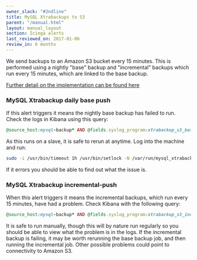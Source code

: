 ```yaml
---
owner_slack: "#2ndline"
title: MySQL Xtrabackups to S3
parent: "/manual.html"
layout: manual_layout
section: Icinga alerts
last_reviewed_on: 2017-01-06
review_in: 6 months
---
```


We send backups to an Amazon S3 bucket every 15 minutes. This is
performed using a nightly "base" backup and "incremental" backups which
run every 15 minutes, which are linked to the base backup.

[Further detail on the implementation can be found
here](https://github.digital.cabinet-office.gov.uk/pages/gds/opsmanual/infrastructure/backups/mysql.md)

### MySQL Xtrabackup daily base push

If this alert triggers it means the nightly base backup has failed to
run. Check the logs in Kibana using this query:

```rb
@source_host:mysql-backup* AND @fields.syslog_program:xtrabackup_s3_base
```

As this runs on a slave, it is safe to rerun at anytime. Log into the
machine and run:

```sh
sudo -i /usr/bin/timeout 1h /usr/bin/setlock -N /var/run/mysql_xtrabackup /usr/local/bin/xtrabackup_s3_base
```

If it errors you should be able to find out what the issue is.

### MySQL Xtrabackup incremental-push

When this alert triggers it means the incremental backups, which run
every 15 minutes, have had a problem. Check Kibana with the following
query:

```rb
@source_host:mysql-backup* AND @fields.syslog_program:xtrabackup_s3_incremental
```

It is safe to run manually, though this will by nature run regularly so
you should be able to view what the problem is in the logs. If the
incremental backup is failing, it may be worth rerunning the base backup
job, and then running the incremental job. Other possible problems could
point to connectivity to Amazon S3.
